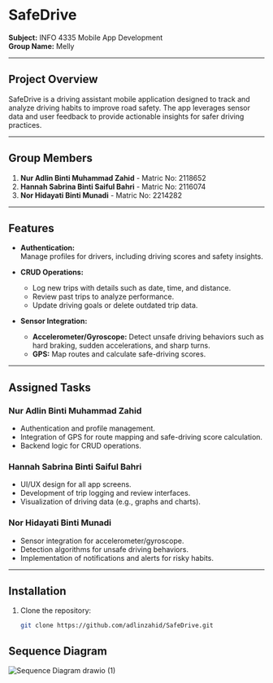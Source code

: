 # SafeDrive

**Subject:** INFO 4335 Mobile App Development  
**Group Name:** Melly  

---

## Project Overview
SafeDrive is a driving assistant mobile application designed to track and analyze driving habits to improve road safety. The app leverages sensor data and user feedback to provide actionable insights for safer driving practices.

---

## Group Members
1. **Nur Adlin Binti Muhammad Zahid** - Matric No: 2118652  
2. **Hannah Sabrina Binti Saiful Bahri** - Matric No: 2116074  
3. **Nor Hidayati Binti Munadi** - Matric No: 2214282  

---

## Features
- **Authentication:**  
  Manage profiles for drivers, including driving scores and safety insights.
  
- **CRUD Operations:**  
  - Log new trips with details such as date, time, and distance.  
  - Review past trips to analyze performance.  
  - Update driving goals or delete outdated trip data.

- **Sensor Integration:**  
  - **Accelerometer/Gyroscope:** Detect unsafe driving behaviors such as hard braking, sudden accelerations, and sharp turns.  
  - **GPS:** Map routes and calculate safe-driving scores.

---

## Assigned Tasks

### **Nur Adlin Binti Muhammad Zahid**
- Authentication and profile management.
- Integration of GPS for route mapping and safe-driving score calculation.
- Backend logic for CRUD operations.

### **Hannah Sabrina Binti Saiful Bahri**
- UI/UX design for all app screens.
- Development of trip logging and review interfaces.
- Visualization of driving data (e.g., graphs and charts).

### **Nor Hidayati Binti Munadi**
- Sensor integration for accelerometer/gyroscope.
- Detection algorithms for unsafe driving behaviors.
- Implementation of notifications and alerts for risky habits.

---

## Installation
1. Clone the repository:
   ```bash
   git clone https://github.com/adlinzahid/SafeDrive.git

## Sequence Diagram
![Sequence Diagram drawio (1)](https://github.com/user-attachments/assets/f9067d94-cf59-4c5f-a4df-2905f0932428)



